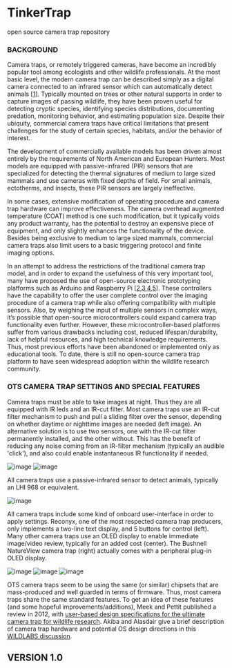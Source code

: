 # TinkerTrap
open source camera trap repository

### BACKGROUND
Camera traps, or remotely triggered cameras, have become an incredibly popular tool among ecologists and other wildlife professionals. At the most basic level, the modern camera trap can be described simply as a digital camera connected to an infrared sensor which can automatically detect animals [[1](https://www.wwf.org.uk/sites/default/files/2019-04/CameraTraps-WWF-guidelines.pdf)]. Typically mounted on trees or other natural supports in order to capture images of passing wildlife, they have been proven useful for detecting cryptic species, identifying species distributions, documenting predation, monitoring behavior, and estimating population size. Despite their ubiquity, commercial camera traps have critical limitations that present challenges for the study of certain species, habitats, and/or the behavior of interest. 

The development of commercially available models has been driven almost entirely by the requirements of North American and European Hunters. Most models are equipped with passive-infrared (PIR) sensors that are specialized for detecting the thermal signatures of medium to large sized mammals and use cameras with fixed depths of field. For small animals, ectotherms, and insects, these PIR sensors are largely ineffective. 

In some cases, extensive modification of operating procedure and camera trap hardware can improve effectiveness. The camera overhead augmented temperature (COAT) method is one such modification, but it typically voids any product warranty, has the potential to destroy an expensive piece of equipment, and only slightly enhances the functionality of the device. Besides being exclusive to medium to large sized mammals, commercial camera traps also limit users to a basic triggering protocol and finite imaging options. 

In an attempt to address the restrictions of the traditional camera trap model, and in order to expand the usefulness of this very important tool, many have proposed the use of open-source electronic prototyping platforms such as Arduino and Raspberry Pi [[2](https://journals.plos.org/plosone/article?id=10.1371/journal.pone.0169758),[3](https://dl.acm.org/doi/10.1145/3290605.3300532),[4](https://www.sciencedirect.com/science/article/pii/S2468067220300195),[5](https://onlinelibrary.wiley.com/doi/full/10.1002/ece3.3040)]. These controllers have the capability to offer the user complete control over the imaging procedure of a camera trap while also offering compatibility with multiple sensors. Also, by weighing the input of multiple sensors in complex ways, it’s possible that open-source microcontrollers could expand camera trap functionality even further. However, these microcontroller-based platforms suffer from various drawbacks including cost, reduced lifespan/durability, lack of helpful resources, and high technical knowledge requirements. Thus, most previous efforts have been abandoned or implemented only as educational tools. To date, there is still no open-source camera trap platform to have seen widespread adoption within the wildlife research community.

### OTS CAMERA TRAP SETTINGS AND SPECIAL FEATURES

Camera traps must be able to take images at night. Thus they are all equipped with IR leds and an IR-cut filter. Most camera traps use an IR-cut filter mechanism to push and pull a sliding filter over the sensor, depending on whether daytime or nighttime images are needed (left image). An alternative solution is to use two sensors, one with the IR-cut filter permanently installed, and the other without. This has the benefit of reducing any noise coming from an IR-filter mechanism (typically an audible 'click'), and also could enable instantaneous IR functionality if needed. 

![image](https://user-images.githubusercontent.com/65932258/155892610-f3db632b-6c32-4226-8605-91e6cd289c6d.png)
![image](https://user-images.githubusercontent.com/65932258/155892611-fcf6a534-fce5-4e54-a185-3a26e2c26253.png)

All camera traps use a passive-infrared sensor to detect animals, typically an LHI 968 or equivalent. 

![image](https://user-images.githubusercontent.com/65932258/155892557-76a5c4f6-6fcc-43d8-a4f5-714e1c366b75.png)

All camera traps include some kind of onboard user-interface in order to apply settings. Reconyx, one of the most respected camera trap producers, only implements a two-line text display, and 5 buttons for control (left). Many other camera traps use an OLED display to enable immediate image/video review, typically for an added cost (center). The Bushnell NatureView camera trap (right) actually comes with a peripheral plug-in OLED display. 

![image](https://user-images.githubusercontent.com/65932258/155892908-e3d788eb-f9a1-4162-ad46-1b51dd2c8639.png)
![image](https://user-images.githubusercontent.com/65932258/155892954-47e3e85a-76bf-4751-853c-d84cd42b065b.png)
![image](https://user-images.githubusercontent.com/65932258/155892979-205a4579-a8c5-421e-b97d-0051beafe76c.png)

OTS camera traps seem to be using the same (or similar) chipsets that are mass-produced and well guarded in terms of firmware. Thus, most camera traps share the same standard features. To get an idea of these features (and some hopeful improvements/additions), Meek and Pettit published a review in 2012, with [user-based design specifications for the ultimate camera trap for wildlife research](https://bioone.org/journals/wildlife-research/volume-39/issue-8/WR12138/User-based-design-specifications-for-the-ultimate-camera-trap-for/10.1071/WR12138.short). Akiba and Alasdair give a brief description of camera trap hardware and potential OS design directions in this [WILDLABS discussion](https://www.wildlabs.net/community/thread/694).

## VERSION 1.0
